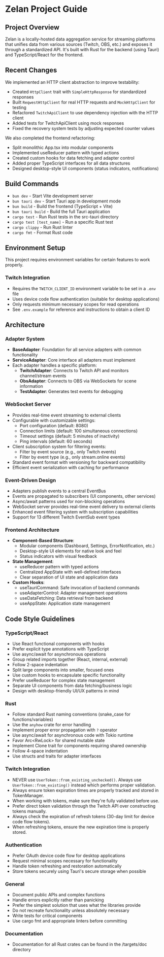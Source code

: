 # Zelan Project Guide

## Project Overview
Zelan is a locally-hosted data aggregation service for streaming platforms that unifies data from various sources (Twitch, OBS, etc.) and exposes it through a standardized API. It's built with Rust for the backend (using Tauri) and TypeScript/React for the frontend.

## Recent Changes
We implemented an HTTP client abstraction to improve testability:
- Created `HttpClient` trait with `SimpleHttpResponse` for standardized responses
- Built `ReqwestHttpClient` for real HTTP requests and `MockHttpClient` for testing
- Refactored `TwitchApiClient` to use dependency injection with the HTTP client
- Added tests for TwitchApiClient using mock responses
- Fixed the recovery system tests by adjusting expected counter values

We also completed the frontend refactoring:
- Split monolithic App.tsx into modular components
- Implemented useReducer pattern with typed actions
- Created custom hooks for data fetching and adapter control
- Added proper TypeScript interfaces for all data structures
- Designed desktop-style UI components (status indicators, notifications)

## Build Commands
- `bun dev` - Start Vite development server
- `bun tauri dev` - Start Tauri app in development mode
- `bun build` - Build the frontend (TypeScript + Vite)
- `bun tauri build` - Build the full Tauri application
- `cargo test` - Run Rust tests in the src-tauri directory
- `cargo test [test_name]` - Run a specific Rust test
- `cargo clippy` - Run Rust linter
- `cargo fmt` - Format Rust code

## Environment Setup
This project requires environment variables for certain features to work properly.

### Twitch Integration
- Requires the `TWITCH_CLIENT_ID` environment variable to be set in a `.env` file
- Uses device code flow authentication (suitable for desktop applications)
- Only requests minimum necessary scopes for read operations
- See `.env.example` for reference and instructions to obtain a client ID

## Architecture

### Adapter System
- **BaseAdapter**: Foundation for all service adapters with common functionality
- **ServiceAdapter**: Core interface all adapters must implement
- Each adapter handles a specific platform:
  - **TwitchAdapter**: Connects to Twitch API and monitors channel/stream events
  - **ObsAdapter**: Connects to OBS via WebSockets for scene information
  - **TestAdapter**: Generates test events for debugging

### WebSocket Server
- Provides real-time event streaming to external clients
- Configurable with customizable settings:
  - Port configuration (default: 8080)
  - Connection limits (default: 100 simultaneous connections)
  - Timeout settings (default: 5 minutes of inactivity)
  - Ping intervals (default: 60 seconds)
- Client subscription system for filtering events:
  - Filter by event source (e.g., only Twitch events)
  - Filter by event type (e.g., only stream.online events)
- Standard event format with versioning for backward compatibility
- Efficient event serialization with caching for performance

### Event-Driven Design
- Adapters publish events to a central EventBus
- Events are propagated to subscribers (UI components, other services)
- Async/await patterns used for non-blocking operations
- WebSocket server provides real-time event delivery to external clients
- Enhanced event filtering system with subscription capabilities
- Support for 13 different Twitch EventSub event types

### Frontend Architecture
- **Component-Based Structure**:
  - Modular components (Dashboard, Settings, ErrorNotification, etc.)
  - Desktop-style UI elements for native look and feel
  - Status indicators with visual feedback
- **State Management**:
  - useReducer pattern with typed actions
  - Centralized AppState with well-defined interfaces
  - Clear separation of UI state and application data
- **Custom Hooks**:
  - useTauriCommand: Safe invocation of backend commands
  - useAdapterControl: Adapter management operations
  - useDataFetching: Data retrieval from backend
  - useAppState: Application state management

## Code Style Guidelines

### TypeScript/React
- Use React functional components with hooks
- Prefer explicit type annotations with TypeScript
- Use async/await for asynchronous operations
- Group related imports together (React, internal, external)
- Follow 2-space indentation
- Split large components into smaller, focused ones
- Use custom hooks to encapsulate specific functionality
- Prefer useReducer for complex state management
- Separate UI components from data fetching/business logic
- Design with desktop-friendly UI/UX patterns in mind

### Rust
- Follow standard Rust naming conventions (snake_case for functions/variables)
- Use the `anyhow` crate for error handling
- Implement proper error propagation with `?` operator
- Use async/await for asynchronous code with Tokio runtime
- Favor Arc<RwLock<T>> for shared mutable state
- Implement Clone trait for components requiring shared ownership
- Follow 4-space indentation
- Use structs and traits for adapter interfaces

### Twitch Integration
- NEVER use `UserToken::from_existing_unchecked()`. Always use `UserToken::from_existing()` instead which performs proper validation.
- Always ensure token expiration times are properly tracked and stored in TokenManager.
- When working with tokens, make sure they're fully validated before use.
- Prefer direct token validation through the Twitch API over constructing tokens manually.
- Always check the expiration of refresh tokens (30-day limit for device code flow tokens).
- When refreshing tokens, ensure the new expiration time is properly stored.

### Authentication
- Prefer OAuth device code flow for desktop applications
- Request minimal scopes necessary for functionality
- Handle token refreshing and restoration automatically
- Store tokens securely using Tauri's secure storage when possible

### General
- Document public APIs and complex functions
- Handle errors explicitly rather than panicking
- Prefer the simplest solution that uses what the libraries provide
- Do not recreate functionality unless absolutely necessary
- Write tests for critical components
- Use cargo fmt and appropriate linters before committing

### Documentation
- Documentation for all Rust crates can be found in the /targets/doc directory
